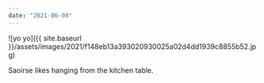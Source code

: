 ```yaml
---
date: "2021-06-09"
---
```


![yo yo]({{ site.baseurl }}/assets/images/2021/f148eb13a393020930025a02d4dd1939c8855b52.jpg)

Saoirse likes hanging from the kitchen table.
